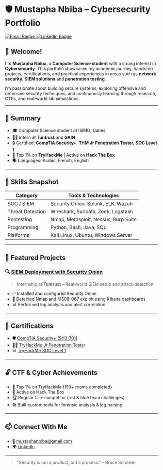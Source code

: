 # 🛡️ Mustapha Nbiba – Cybersecurity Portfolio

<a href="mailto:mustaphanbiba@gmail.com" target="_blank">
  <img src="https://img.shields.io/badge/-Email-D14836?style=for-the-badge&logo=gmail&logoColor=white" alt="Email Badge">
</a>

<a href="https://linkedin.com/in/mustapha-nbiba" target="_blank">
  <img src="https://img.shields.io/badge/-LinkedIn-0072b1?style=for-the-badge&logo=linkedin&logoColor=white" alt="LinkedIn Badge">
</a>

## 👋 Welcome!

I'm **Mustapha Nbiba**, a **Computer Science student** with a strong interest in **Cybersecurity**. This portfolio showcases my academic journey, hands-on projects, certifications, and practical experiences in areas such as **network security**, **SIEM solutions** and **penetration testing**.

I’m passionate about building secure systems, exploring offensive and defensive security techniques, and continuously learning through research, CTFs, and real-world lab simulations.

---

## 🧠 Summary

- 🎓 Computer Science student at ISIMG, Gabès
- 👨‍💻 Intern at **Tuntrust** and **GAIN**
- 🔒 Certified: **CompTIA Security+**, **THM Jr Penetration Tester**, **SOC Level 1**
- 🧩 Top 1% on **TryHackMe** | Active on **Hack The Box**
- 🗣️ Languages: Arabic, French, English

---

## 🧰 Skills Snapshot

| Category           | Tools & Technologies                                                  |
|-------------------|-----------------------------------------------------------------------|
| SOC / SIEM        | Security Onion, Splunk, ELK, Wazuh                                    |
| Threat Detection  | Wireshark, Suricata, Zeek, Logstash                                   |
| Pentesting        | Nmap, Metasploit, Nessus, Burp Suite                                  |
| Programming       | Python, Bash, Java, SQL                                               |
| Platforms         | Kali Linux, Ubuntu, Windows Server                                    |                            |

---

## 📁 Featured Projects

### 🔍 [SIEM Deployment with Security Onion](./Projects/Security-Onion-SIEM-Internship)
> Internship at **Tuntrust** – Real-world SIEM setup and attack detection
- ✅ Installed and configured Security Onion
- 🚨 Detected Nmap and MS08-067 exploit using Kibana dashboards
- 📊 Performed log analysis and alert correlation

---

## 📜 Certifications

- 🛡️ [CompTIA Security+ (SY0-701)](./Certifications/CompTIA_SecurityPlus_Certificate.md)
- 🧑‍💻 [TryHackMe Jr Penetration Tester](./Certifications/TryHackMe_Jr_Penetration_Tester.md)
- 📊 [TryHackMe SOC Level 1](./Certifications/TryHackMe_SOC_Level_1.md)

---

## 🔓 CTF & Cyber Achievements

- 🧠 Top 1% on TryHackMe (150+ rooms completed)
- 🔐 Active on Hack The Box
- 🏆 Regular CTF competitor (red & blue team challenges)
- 🛠️ Built custom tools for forensic analysis & log parsing

---

## 📫 Connect With Me

- 📧 mustaphanbiba@gmail.com
- 🌍 [LinkedIn](https://linkedin.com/in/mustapha-nbiba)

---

> “Security is not a product, but a process.” – Bruce Schneier
